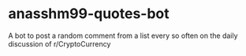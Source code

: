 # anasshm99-quotes-bot
A bot to post a random comment from a list every so often on the daily discussion of r/CryptoCurrency
